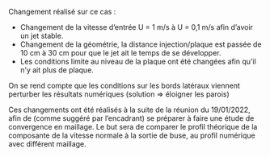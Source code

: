 Changement réalisé sur ce cas :
- Changement de la vitesse d’entrée U = 1 m/s à U = 0,1 m/s afin d’avoir un jet stable.
- Changement de la géométrie, la distance injection/plaque est passée de 10 cm à 30 cm pour que le jet ait le temps de se développer.
- Les conditions limite au niveau de la plaque ont été changées afin qu’il n’y ait plus de plaque.

On se rend compte que les conditions sur les bords latéraux viennent perturber les résultats numériques (solution => éloigner les parois)

Ces changements ont été réalisés à la suite de la réunion du 19/01/2022, afin de (comme suggéré par l’encadrant) se préparer à faire une étude de convergence en maillage.
Le but sera de comparer le profil théorique de la composante de la vitesse normale à la sortie de buse, au profil numérique avec différent maillage.
